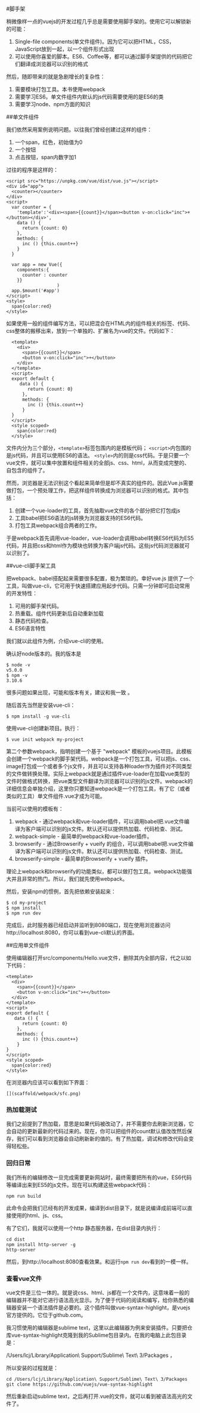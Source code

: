 #脚手架

稍微像样一点的vuejs的开发过程几乎总是需要使用脚手架的。使用它可以解锁新的可能：

1. Single-file components(单文件组件)。因为它可以把HTML，CSS，JavaScript放到一起，以一个组件形式出现
2. 可以使用你喜爱的脚本。ES6、Coffee等，都可以通过脚手架提供的代码把它们翻译成浏览器可以识别的格式

然后，随即带来的就是急剧增长的复杂性：

1. 需要模块打包工具。本书使用webpack
2. 需要学习ES6。单文件组件内默认的js代码需要使用的是ES6的类
3. 需要学习node、npm方面的知识

##单文件组件

我们依然采用案例说明问题。以往我们曾经创建过这样的组件：

1. 一个span，红色，初始值为0
2. 一个按钮
2. 点击按钮，span内数字加1

过往的程序是这样的：

    <script src="https://unpkg.com/vue/dist/vue.js"></script>
    <div id="app">
      <counter></counter>
    </div>
    <script>
      var counter = {
        'template':'<div><span>{{count}}</span><button v-on:click="inc">+</button></div>',
        data () {
          return {count: 0}
        },
        methods: {
          inc () {this.count++}
        }
      }

      var app = new Vue({
        components:{
          counter : counter
        }}
                       )
      app.$mount('#app')
    </script>
    <style>
      span{color:red}
    </style>

如果使用一般的组件编写方法，可以把混合在HTML内的组件相关的标签、代码、css整体的搬移出来，放到一个单独的、扩展名为vue的文件。代码如下：

      <template>
        <div>
          <span>{{count}}</span>
          <button v-on:click="inc">+</button>
        </div>
      </template>
      <script>
      export default {
         data () {
            return {count: 0}
          },
          methods: {
            inc () {this.count++}
          }
      }
      </script>  
      <style scoped>
        span{color:red}
      </style>

文件内分为三个部分，`<template>`标签包围内的是模板代码；  `<script>`内包围的是js代码，并且可以使用ES6的语法。 `<style>`内的则是css代码。于是只要一个vue文件，就可以集中放置和组件相关的全部js、css、html，从而变成完整的、自包含的组件了。

然而，浏览器是无法识别这个看起来简单但是却不真实的组件的。因此Vue.js需要做打包，一个预处理工作，把这样组件转换成为浏览器可以识别的格式。其中包括：

1. 创建一个vue-loader的工具，首先抽取vue文件的各个部分把它打包成js
2. 工具babel把ES6语法的js转换为浏览器支持的ES6代码。
3. 打包工具webpack组合两者的工作。

于是webpack首先调用vue-loader，vue-loader会调用babel转换ES6代码为ES5代码，并且把css和html作为模块也转换为客户端js代码。这些js代码浏览器就可以识别了。

##vue-cli脚手架工具

把webpack、babel搭配起来需要很多配置，极为繁琐的。幸好vue.js 提供了一个工具，叫做vue-cli，它可用于快速搭建应用起步代码。只需一分钟即可启动常用的开发特性：

1. 可用的脚手架代码。
2. 热重载。组件代码更新后自动重新加载
3. 静态代码检查。
4. ES6语言特性

我们就以此组件为例，介绍vue-cli的使用。


确认好node版本的。我的版本是

    $ node -v
    v5.0.0
    $ npm -v
    3.10.6

很多问题如果出现，可能和版本有关，建议和我一致 。

随后首先当然是安装vue-cli：

    $ npm install -g vue-cli


使用vue-cli创建新项目。执行：

    $ vue init webpack my-project

第二个参数webpack，指明创建一个基于 "webpack" 模板的vuejs项目。此模板会创建一个webpack的脚手架代码。webpack是一个打包工具，可以把js、css、image打包成一个或者多个js文件，并且可以支持各种loader作为插件对不同类型的文件做转换处理。实际上webpack就是通过插件vue-loader在加载vue类型的文件时做格式转换，把vue类型文件翻译为浏览器可以识别的js文件。webpack的详细信息会单独介绍，这里你只要知道webpack是一个打包工具，有了它（或者类似的工具）单文件组件.vue才成为可能。

当前可以使用的模板有：

1. webpack - 通过webpack和vue-loader插件，可以调用babel把.vue文件编译为客户端可以识别的js文件。默认还可以提供热加载、代码检查、测试。
2. webpack-simple - 最简单的webpack和vue-loader插件。
3. browserify - 通过Browserify + vueify 的组合，可以调用babel把.vue文件编译为客户端可以识别的js文件。默认还可以提供热加载、代码检查、测试。
4. browserify-simple - 最简单的Browserify + vueify 插件。

理论上webpack和browserify的功能类似，都可以做打包工具。webpack功能强大并且非常的热门。所以，我们就先使用webpack。

然后，安装npm的惯例，首先把依赖安装起来：

    $ cd my-project
    $ npm install
    $ npm run dev

完成后，此时服务器已经启动并监听到8080端口，现在使用浏览器访问http://localhost:8080，你可以看到vue-cli默认的界面。

##应用单文件组件

使用编辑器打开src/components/Hello.vue文件，删除其内全部内容，代之以如下代码：

    <template>
      <div>
        <span>{{count}}</span>
        <button v-on:click="inc">+</button>
      </div>
    </template>
    <script>
    export default {
       data () {
          return {count: 0}
        },
        methods: {
          inc () {this.count++}
        }
    }
    </script>  
    <style scoped>
      span{color:red}
    </style>

在浏览器内应该可以看到如下界面：

    [](scaffold/webpack/sfc.png)



### 热加载测试

我们之前提到了热加载，意思是如果代码被改动了，并不需要你去刷新浏览器，它会自动的更新最新的代码过来的。现在，你可以把组件的count默认值改改然后保存，我们可以看到浏览器会自动刷新新的值的。有了热加载，调试和修改代码会变得轻松些。


### 回归日常

我们所有的编辑修改一旦完成需要更新网站时，最终需要把所有的vue，ES6代码等编译出来到ES5的js文件。现在可以构建这些webpack代码：

    npm run build

此命令会把我们已经有的开发成果，编译到dist目录下，就是说编译成前端可以直接使用的html、js、css。

有了它们，我就可以使用一个http 静态服务器，在dist目录内执行：

    cd dist 
    npm install http-server -g
    http-server

然后，到http://localhost:8080查看效果。和运行`npm run dev`看到的一模一样。

### 查看vue文件

vue文件是三位一体的。就是说css、html、js都在一个文件内，这意味着一般的编辑器并不能对它进行语法高光显示。为了便于代码的阅读和编写，给你熟悉的编辑器安装一个语法插件是必要的。这个插件叫做vue-syntax-highlight，是vuejs官方提供的。它位于github.com。

我习惯使用的编辑器是sublime text，这里以此编辑器为例来安装插件。只要把仓库vue-syntax-highlight克隆到我的Sublime包目录内。在我的电脑上此包目录是：

  /Users/lcj/Library/Application\ Support/Sublime\ Text\ 3/Packages ，

所以安装的过程就是：

    cd /Users/lcj/Library/Application\ Support/Sublime\ Text\ 3/Packages 
    git clone https://github.com/vuejs/vue-syntax-highlight

然后重新启动sublime text，之后再打开.vue的文件，就可以看到被语法高光的文件了。

